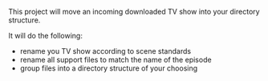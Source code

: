 This project will move an incoming downloaded TV show into your directory structure.

It will do the following:

* rename you TV show according to scene standards
* rename all support files to match the name of the episode
* group files into a directory structure of your choosing
